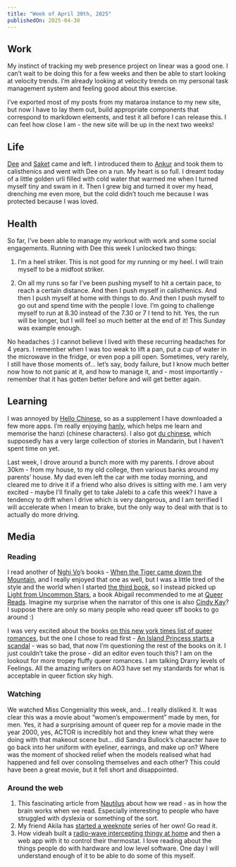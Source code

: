 ```yaml
---
title: "Week of April 30th, 2025"
publishedOn: 2025-04-30
---
```


## Work

My instinct of tracking my web presence project on linear was a good one. I can’t wait to be doing this for a few weeks and then be able to start looking at velocity trends. I’m already looking at velocity trends on my personal task management system and feeling good about this exercise.

I’ve exported most of my posts from my mataroa instance to my new site, but now I have to lay them out, build appropriate components that correspond to markdown elements, and test it all before I can release this. I can feel how close I am - the new site will be up in the next two weeks!

## Life

[Dee](https://deeptimegh.com/) and [Saket](https://paus.in/saket-) came and left. I introduced them to [Ankur](http://ankursethi.com/) and took them to calisthenics and went with Dee on a run. My heart is so full. I dreamt today of a little golden urli filled with cold water that warmed me when I turned myself tiny and swam in it. Then I grew big and turned it over my head, drenching me even more, but the cold didn’t touch me because I was protected because I was loved.

## Health

So far, I’ve been able to manage my workout with work and some social engagements. Running with Dee this week I unlocked two things:

1. I’m a heel striker. This is not good for my running or my heel. I will train myself to be a midfoot striker.

2. On all my runs so far I’ve been pushing myself to hit a certain pace, to reach a certain distance. And then I push myself in calisthenics. And then I push myself at home with things to do. And then I push myself to go out and spend time with the people I love. I’m going to challenge myself to run at 8.30 instead of the 7.30 or 7 I tend to hit. Yes, the run will be longer, but I will feel so much better at the end of it! This Sunday was example enough.

No headaches :) I cannot believe I lived with these recurring headaches for 4 years. I remember when I was too weak to lift a pan, put a cup of water in the microwave in the fridge, or even pop a pill open. Sometimes, very rarely, I still have those moments of... let’s say, body failure, but I know much better now how to not panic at it, and how to manage it, and - most importantly - remember that it has gotten better before and will get better again.

## Learning

I was annoyed by [Hello Chinese](https://www.hellochinese.cc/), so as a supplement I have downloaded a few more apps. I’m really enjoying [hanly](https://www.hanlyapp.com/), which helps me learn and memorise the hanzi (chinese characters). I also got [du chinese](https://duchinese.net/), which supposedly has a very large collection of stories in Mandarin, but I haven’t spent time on yet.

Last week, I drove around a bunch more with my parents. I drove about 30km - from my house, to my old college, then various banks around my parents’ house. My dad even left the car with me today morning, and cleared me to drive it if a friend who also drives is sitting with me. I am very excited - maybe I’ll finally get to take Jalebi to a cafe this week? I have a tendency to drift when I drive which is very dangerous, and I am terrified I will accelerate when I mean to brake, but the only way to deal with that is to actually do more driving.

## Media

### Reading

I read another of [Nghi Vo](https://nghivo.com/)’s books - [When the Tiger came down the Mountain](https://www.goodreads.com/book/show/53265678-when-the-tiger-came-down-the-mountain), and I really enjoyed that one as well, but I was a little tired of the style and the world when I started [the third book](https://www.goodreads.com/book/show/59807976-into-the-riverlands), so I instead picked up [Light from Uncommon Stars](https://www.goodreads.com/book/show/56179360-light-from-uncommon-stars), a book Abigail recommended to me at [Queer Reads](https://www.instagram.com/queerreadsbangalore/). Imagine my surprise when the narrator of this one is also [Cindy Kay](https://cindykayvo.com/)? I suppose there are only so many people who read queer sff books to go around :)

I was very excited about the books [on this new york times list of queer romances](https://www.nytimes.com/interactive/2025/02/26/books/historical-romance-books-queer-lgbtq.html), but the one I chose to read first - [An Island Princess starts a scandal](https://www.goodreads.com/book/show/63028658-an-island-princess-starts-a-scandal) - was so bad, that now I’m questioning the rest of the books on it. I just couldn’t take the prose - did an editor even touch this? I am on the lookout for more tropey fluffy queer romances. I am talking Drarry levels of Feelings. All the amazing writers on AO3 have set my standards for what is acceptable in queer fiction sky high.

### Watching

We watched Miss Congeniality this week, and... I really disliked it. It was clear this was a movie about “women’s empowerment” made by men, for men. Yes, it had a surprising amount of queer rep for a movie made in the year 2000, yes, ACTOR is incredibly hot and they knew what they were doing with that makeout scene but... did Sandra Bullock’s character have to go back into her uniform with eyeliner, earrings, and make up on? Where was the moment of shocked relief when the models realised what had happened and fell over consoling themselves and each other? This could have been a great movie, but it fell short and disappointed.

### Around the web

1. This fascinating article from [Nautilus](https://nautil.us/reading-that-strange-and-uniquely-human-thing-238079/) about how we read - as in how the brain works when we read. Especially interesting to people who have struggled with dyslexia or something of the sort.
2. My friend Akila has [started a weeknote](https://akils.mataroa.blog/blog/the-call-is-coming-from-inside-the-house-april-week-4/) series of her own! Go read it.
3. How videah built a [radio-wave intercepting thingy at home](https://blog.videah.net/attacking-my-landlords-boiler/) and then a web app with it to control their thermostat. I love reading about the things people do with hardware and low level software. One day I will understand enough of it to be able to do some of this myself.
